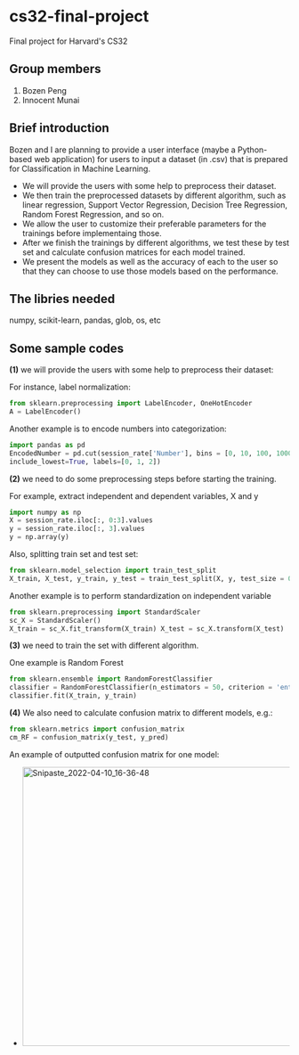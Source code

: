 # cs32-final-project
Final project for Harvard's CS32

## Group members
1. Bozen Peng
2. Innocent Munai

## Brief introduction
Bozen and I are planning to provide a user interface (maybe a Python-based web application) for users to input a dataset (in .csv) that is prepared for Classification in Machine Learning. 

- We will provide the users with some help to preprocess their dataset. 
- We then train the preprocessed datasets by different algorithm, such as linear regression, Support Vector Regression, Decision Tree Regression, Random Forest Regression, and so on. 
- We allow the user to customize their preferable parameters for the trainings before implementaing those. 
- After we finish the trainings by different algorithms, we test these by test set and calculate confusion matrices for each model trained. 
- We present the models as well as the accuracy of each to the user so that they can choose to use those models based on the performance.

## The libries needed
numpy, scikit-learn, pandas, glob, os, etc

## Some sample codes
**(1)** we will provide the users with some help to preprocess their dataset:

For instance, label normalization:
```python
from sklearn.preprocessing import LabelEncoder, OneHotEncoder
A = LabelEncoder()
```

Another example is to encode numbers into categorization:
```python
import pandas as pd
EncodedNumber = pd.cut(session_rate['Number'], bins = [0, 10, 100, 1000],
include_lowest=True, labels=[0, 1, 2])
```

**(2)** we need to do some preprocessing steps before starting the training. 

For example, extract independent and dependent variables, X and y
```python
import numpy as np
X = session_rate.iloc[:, 0:3].values
y = session_rate.iloc[:, 3].values
y = np.array(y)
```

Also, splitting train set and test set:
```python
from sklearn.model_selection import train_test_split
X_train, X_test, y_train, y_test = train_test_split(X, y, test_size = 0.2)
```

Another example is to perform standardization on independent variable
```python
from sklearn.preprocessing import StandardScaler
sc_X = StandardScaler()
X_train = sc_X.fit_transform(X_train) X_test = sc_X.transform(X_test)
```

 
**(3)** we need to train the set with different algorithm. 

One example is Random Forest
```python
from sklearn.ensemble import RandomForestClassifier
classifier = RandomForestClassifier(n_estimators = 50, criterion = 'entropy', n_jobs = 8)
classifier.fit(X_train, y_train)
```

**(4)** We also need to calculate confusion matrix to different models, e.g.:
```python
from sklearn.metrics import confusion_matrix 
cm_RF = confusion_matrix(y_test, y_pred)
```

An example of outputted confusion matrix for one model:
- <img width="501" alt="Snipaste_2022-04-10_16-36-48" src="https://user-images.githubusercontent.com/42286547/162638796-9ac3257b-9702-4b24-bc09-56bd5f9a80d6.png">

